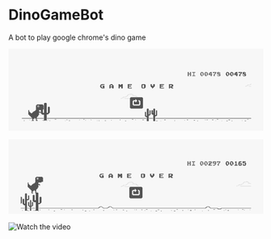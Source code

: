 # DinoGameBot
A bot to play google chrome's dino game

![alt text](https://github.com/shivamsansare/DinoGameBot/blob/master/screenshots/score2.PNG)

![alt text](https://github.com/shivamsansare/DinoGameBot/blob/master/screenshots/score.PNG)

![Watch the video](https://github.com/shivamsansare/DinoGamBot/blob/master/screenshots/score.gif)
